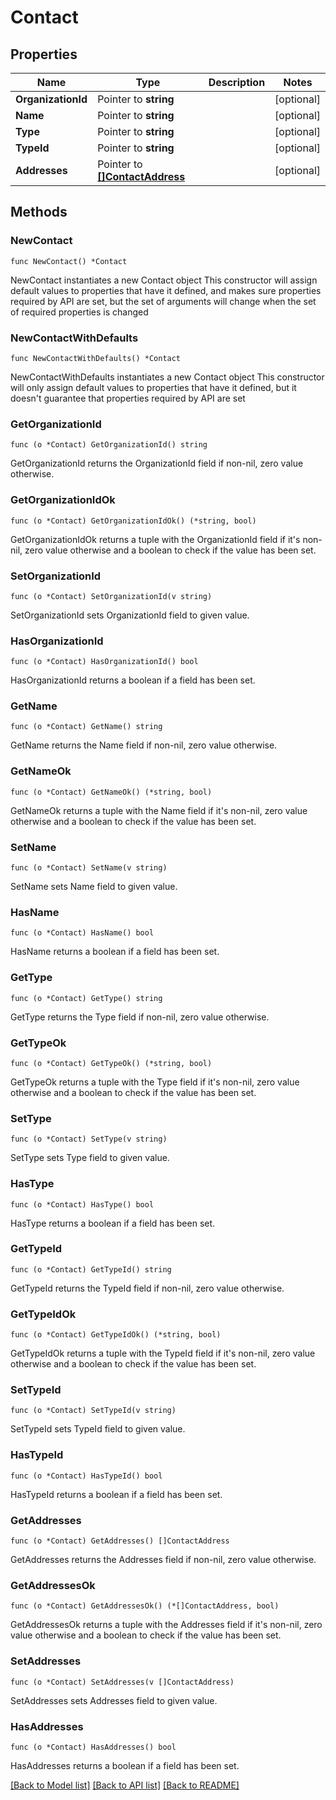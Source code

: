 # Contact

## Properties

Name | Type | Description | Notes
------------ | ------------- | ------------- | -------------
**OrganizationId** | Pointer to **string** |  | [optional] 
**Name** | Pointer to **string** |  | [optional] 
**Type** | Pointer to **string** |  | [optional] 
**TypeId** | Pointer to **string** |  | [optional] 
**Addresses** | Pointer to [**[]ContactAddress**](ContactAddress.md) |  | [optional] 

## Methods

### NewContact

`func NewContact() *Contact`

NewContact instantiates a new Contact object
This constructor will assign default values to properties that have it defined,
and makes sure properties required by API are set, but the set of arguments
will change when the set of required properties is changed

### NewContactWithDefaults

`func NewContactWithDefaults() *Contact`

NewContactWithDefaults instantiates a new Contact object
This constructor will only assign default values to properties that have it defined,
but it doesn't guarantee that properties required by API are set

### GetOrganizationId

`func (o *Contact) GetOrganizationId() string`

GetOrganizationId returns the OrganizationId field if non-nil, zero value otherwise.

### GetOrganizationIdOk

`func (o *Contact) GetOrganizationIdOk() (*string, bool)`

GetOrganizationIdOk returns a tuple with the OrganizationId field if it's non-nil, zero value otherwise
and a boolean to check if the value has been set.

### SetOrganizationId

`func (o *Contact) SetOrganizationId(v string)`

SetOrganizationId sets OrganizationId field to given value.

### HasOrganizationId

`func (o *Contact) HasOrganizationId() bool`

HasOrganizationId returns a boolean if a field has been set.

### GetName

`func (o *Contact) GetName() string`

GetName returns the Name field if non-nil, zero value otherwise.

### GetNameOk

`func (o *Contact) GetNameOk() (*string, bool)`

GetNameOk returns a tuple with the Name field if it's non-nil, zero value otherwise
and a boolean to check if the value has been set.

### SetName

`func (o *Contact) SetName(v string)`

SetName sets Name field to given value.

### HasName

`func (o *Contact) HasName() bool`

HasName returns a boolean if a field has been set.

### GetType

`func (o *Contact) GetType() string`

GetType returns the Type field if non-nil, zero value otherwise.

### GetTypeOk

`func (o *Contact) GetTypeOk() (*string, bool)`

GetTypeOk returns a tuple with the Type field if it's non-nil, zero value otherwise
and a boolean to check if the value has been set.

### SetType

`func (o *Contact) SetType(v string)`

SetType sets Type field to given value.

### HasType

`func (o *Contact) HasType() bool`

HasType returns a boolean if a field has been set.

### GetTypeId

`func (o *Contact) GetTypeId() string`

GetTypeId returns the TypeId field if non-nil, zero value otherwise.

### GetTypeIdOk

`func (o *Contact) GetTypeIdOk() (*string, bool)`

GetTypeIdOk returns a tuple with the TypeId field if it's non-nil, zero value otherwise
and a boolean to check if the value has been set.

### SetTypeId

`func (o *Contact) SetTypeId(v string)`

SetTypeId sets TypeId field to given value.

### HasTypeId

`func (o *Contact) HasTypeId() bool`

HasTypeId returns a boolean if a field has been set.

### GetAddresses

`func (o *Contact) GetAddresses() []ContactAddress`

GetAddresses returns the Addresses field if non-nil, zero value otherwise.

### GetAddressesOk

`func (o *Contact) GetAddressesOk() (*[]ContactAddress, bool)`

GetAddressesOk returns a tuple with the Addresses field if it's non-nil, zero value otherwise
and a boolean to check if the value has been set.

### SetAddresses

`func (o *Contact) SetAddresses(v []ContactAddress)`

SetAddresses sets Addresses field to given value.

### HasAddresses

`func (o *Contact) HasAddresses() bool`

HasAddresses returns a boolean if a field has been set.


[[Back to Model list]](../README.md#documentation-for-models) [[Back to API list]](../README.md#documentation-for-api-endpoints) [[Back to README]](../README.md)


